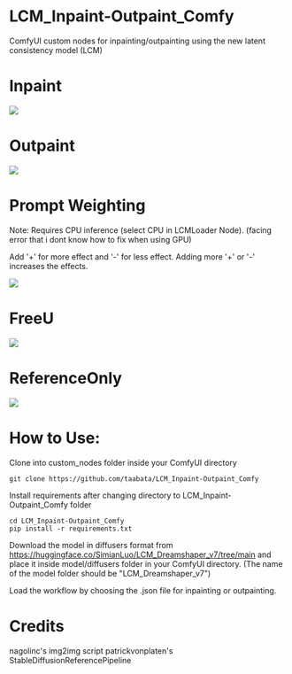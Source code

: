# LCM_Inpaint-Outpaint_Comfy
ComfyUI custom nodes for inpainting/outpainting using the new latent consistency model (LCM)

# Inpaint
<img src='https://github.com/taabata/LCM_Inpaint-Outpaint_Comfy/blob/main/LCM/Screenshot%20from%202023-10-24%2022-38-53.png'>


# Outpaint
<img src='https://github.com/taabata/LCM_Inpaint-Outpaint_Comfy/blob/main/LCM/Screenshot%20from%202023-10-24%2022-42-53.png'>


# Prompt Weighting

Note: Requires CPU inference (select CPU in LCMLoader Node). (facing error that i dont know how to fix when using GPU)

Add '+' for more effect and '-' for less effect. Adding more '+' or '-' increases the effects.

<img src='https://github.com/taabata/LCM_Inpaint-Outpaint_Comfy/blob/main/LCM/Screenshot%20from%202023-10-26%2020-18-11.png'>



# FreeU
<img src='https://github.com/taabata/LCM_Inpaint-Outpaint_Comfy/blob/main/LCM/Screenshot%20from%202023-10-26%2020-39-33.png'>


# ReferenceOnly
<img src='https://github.com/taabata/LCM_Inpaint-Outpaint_Comfy/blob/main/LCM/Screenshot%20from%202023-10-29%2000-09-32.png'>


# How to Use:
Clone into custom_nodes folder inside your ComfyUI directory
   ```
   git clone https://github.com/taabata/LCM_Inpaint-Outpaint_Comfy
   ```
Install requirements after changing directory to LCM_Inpaint-Outpaint_Comfy folder

```
cd LCM_Inpaint-Outpaint_Comfy
pip install -r requirements.txt
```

Download the model in diffusers format from https://huggingface.co/SimianLuo/LCM_Dreamshaper_v7/tree/main and place it inside model/diffusers folder in your ComfyUI directory. (The name of the model folder should be "LCM_Dreamshaper_v7")

Load the workflow by choosing the .json file for inpainting or outpainting.




# Credits

nagolinc's img2img script
patrickvonplaten's StableDiffusionReferencePipeline


